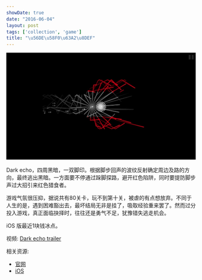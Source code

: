 ```yaml
---
showDate: true
date: "2016-06-04"
layout: post
tags: ['collection', 'game']
title: "\u56DE\u58F0\u63A2\u8DEF"
---
```


![dark echo](/images/dark-echo.jpg)

Dark echo，四周黑暗，一双脚印。根据脚步回声的波纹反射确定周边及路的方向，最终逃出黑暗。一方面要不停通过跺脚探路，避开红色陷阱，同时要提防脚步声过大招引来红色猎食者。

游戏气氛很压抑，据说共有80关卡，玩不到第十关，被虐的有点想放弃。不同于人生的是，遇到困难豁出去，最坏结局无非是挂了，吸取经验重来罢了。然而过分投入游戏，真正面临抉择时，往往还是勇气不足，犹豫错失逃走机会。

<!--more-->

iOS 版最近1块钱冰点。

视频: [Dark echo trailer](//v.youku.com/v_show/id_XOTE3MzcxMDgw.html)

相关资源:  

+ [官网](//www.darkechogame.com)
+ [iOS](https://itunes.apple.com/us/app/dark-echo/id951177560?ls=1&mt=8)
